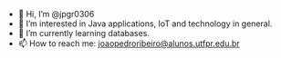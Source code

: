 - 👋 Hi, I’m @jpgr0306
- 👀 I’m interested in Java applications, IoT and technology in general.
- 🌱 I’m currently learning databases.
- 📫 How to reach me:
joaopedroribeiro@alunos.utfpr.edu.br
